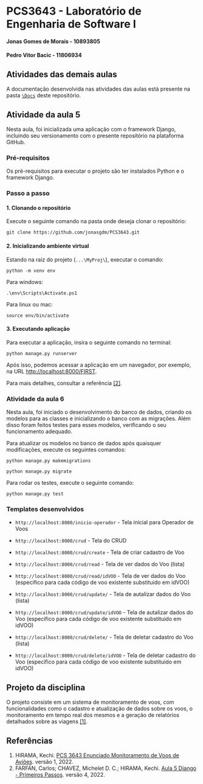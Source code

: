 # PCS3643 - Laboratório de Engenharia de Software I
#### Jonas Gomes de Morais - 10893805
#### Pedro Vitor Bacic - 11806934

## Atividades das demais aulas
A documentação desenvolvida nas atividades das aulas está presente na pasta [`\Docs`](https://github.com/jonasgdm/PCS3643/tree/main/Docs) deste repositório.

## Atividade da aula 5
Nesta aula, foi inicializada uma aplicação com o framework Django, incluindo seu versionamento com o presente repositório na plataforma GitHub.

### Pré-requisitos

Os pré-requisitos para executar o projeto são ter instalados Python e o framework Django.

### Passo a passo

#### 1. Clonando o repositório

Execute o seguinte comando na pasta onde deseja clonar o repositório:

```
git clone https://github.com/jonasgdm/PCS3643.git
```

#### 2. Inicializando ambiente virtual
Estando na raiz do projeto (`...\MyProj\`), executar o comando:

```
python -m venv env
```

Para windows:
```
.\env\Scripts\Activate.ps1
```

Para linux ou mac:
```
source env/bin/activate
```

#### 3. Executando aplicação
Para executar a aplicação, insira o seguinte comando no terminal:

```
python manage.py runserver
```

Após isso, podemos acessar a aplicação em um navegador, por exemplo, na URL [http://localhost:8000/FIRST](http://localhost:8000/FIRST).

Para mais detalhes, consultar a referência [\[2\]](#Referências).

### Atividade da aula 6
Nesta aula, foi iniciado o desenvolvimento do banco de dados, criando os modelos para as classes e inicializando o banco com as migrações. Além disso foram feitos testes para esses modelos, verificando o seu funcionamento adequado.

Para atualizar os modelos no banco de dados após quaisquer modificações, execute os seguintes comandos:

```
python manage.py makemigrations
```

```
python manage.py migrate
```

Para rodar os testes, execute o seguinte comando:

```
python manage.py test
```

### Templates desenvolvidos
- `http://localhost:8000/inicio-operador` - Tela inicial para Operador de Voos

- `http://localhost:8000/crud` - Tela do CRUD

- `http://localhost:8000/crud/create` - Tela de criar cadastro de Voo 

- `http://localhost:8000/crud/read` - Tela de ver dados do Voo (lista)

- `http://localhost:8000/crud/read/idVOO` - Tela de ver dados do Voo (especifico para cada código de voo existente substituido em idVOO)

- `http://localhost:8000/crud/update/` - Tela de autalizar dados do Voo (lista)

- `http://localhost:8000/crud/update/idVOO` - Tela de autalizar dados do Voo (especifico para cada código de voo existente substituido em idVOO)

- `http://localhost:8000/crud/delete/` - Tela de deletar cadastro do Voo (lista)

- `http://localhost:8000/crud/delete/idVOO` - Tela de deletar cadastro do Voo (especifico para cada código de voo existente substituido em idVOO)

## Projeto da disciplina
O projeto consiste em um sistema de monitoramento de voos, com funcionalidades como o cadastro e atualização de dados sobre os voos, o monitoramento em tempo real dos mesmos e a geração de relatórios detalhados sobre as viagens [\[1\]](#Referências).

## Referências
1. HIRAMA, Kechi. [PCS 3643 Enunciado Monitoramento de Voos de Aviões](https://edisciplinas.usp.br/pluginfile.php/7309402/mod_resource/content/1/PCS%203643%20Enunciado%20Monitoramento%20de%20Voos%20de%20Avi%C3%B5es%20v1.pdf). versão 1, 2022.
2. FARFÁN, Carlos; CHAVEZ, Michelet D. C.; HIRAMA, Kechi. [Aula 5 Django - Primeiros Passos](https://edisciplinas.usp.br/mod/folder/view.php?id=4478284). versão 4, 2022.